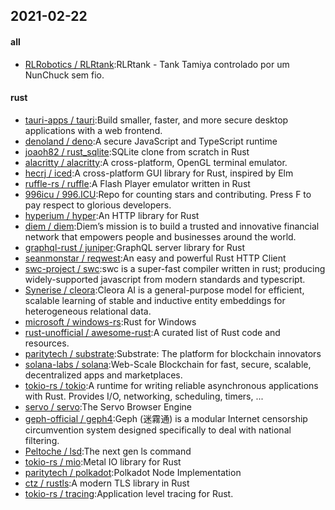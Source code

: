 ## 2021-02-22

#### all
* [RLRobotics / RLRtank](https://github.com/RLRobotics/RLRtank):RLRtank - Tank Tamiya controlado por um NunChuck sem fio.

#### rust
* [tauri-apps / tauri](https://github.com/tauri-apps/tauri):Build smaller, faster, and more secure desktop applications with a web frontend.
* [denoland / deno](https://github.com/denoland/deno):A secure JavaScript and TypeScript runtime
* [joaoh82 / rust_sqlite](https://github.com/joaoh82/rust_sqlite):SQLite clone from scratch in Rust
* [alacritty / alacritty](https://github.com/alacritty/alacritty):A cross-platform, OpenGL terminal emulator.
* [hecrj / iced](https://github.com/hecrj/iced):A cross-platform GUI library for Rust, inspired by Elm
* [ruffle-rs / ruffle](https://github.com/ruffle-rs/ruffle):A Flash Player emulator written in Rust
* [996icu / 996.ICU](https://github.com/996icu/996.ICU):Repo for counting stars and contributing. Press F to pay respect to glorious developers.
* [hyperium / hyper](https://github.com/hyperium/hyper):An HTTP library for Rust
* [diem / diem](https://github.com/diem/diem):Diem’s mission is to build a trusted and innovative financial network that empowers people and businesses around the world.
* [graphql-rust / juniper](https://github.com/graphql-rust/juniper):GraphQL server library for Rust
* [seanmonstar / reqwest](https://github.com/seanmonstar/reqwest):An easy and powerful Rust HTTP Client
* [swc-project / swc](https://github.com/swc-project/swc):swc is a super-fast compiler written in rust; producing widely-supported javascript from modern standards and typescript.
* [Synerise / cleora](https://github.com/Synerise/cleora):Cleora AI is a general-purpose model for efficient, scalable learning of stable and inductive entity embeddings for heterogeneous relational data.
* [microsoft / windows-rs](https://github.com/microsoft/windows-rs):Rust for Windows
* [rust-unofficial / awesome-rust](https://github.com/rust-unofficial/awesome-rust):A curated list of Rust code and resources.
* [paritytech / substrate](https://github.com/paritytech/substrate):Substrate: The platform for blockchain innovators
* [solana-labs / solana](https://github.com/solana-labs/solana):Web-Scale Blockchain for fast, secure, scalable, decentralized apps and marketplaces.
* [tokio-rs / tokio](https://github.com/tokio-rs/tokio):A runtime for writing reliable asynchronous applications with Rust. Provides I/O, networking, scheduling, timers, ...
* [servo / servo](https://github.com/servo/servo):The Servo Browser Engine
* [geph-official / geph4](https://github.com/geph-official/geph4):Geph (迷霧通) is a modular Internet censorship circumvention system designed specifically to deal with national filtering.
* [Peltoche / lsd](https://github.com/Peltoche/lsd):The next gen ls command
* [tokio-rs / mio](https://github.com/tokio-rs/mio):Metal IO library for Rust
* [paritytech / polkadot](https://github.com/paritytech/polkadot):Polkadot Node Implementation
* [ctz / rustls](https://github.com/ctz/rustls):A modern TLS library in Rust
* [tokio-rs / tracing](https://github.com/tokio-rs/tracing):Application level tracing for Rust.

